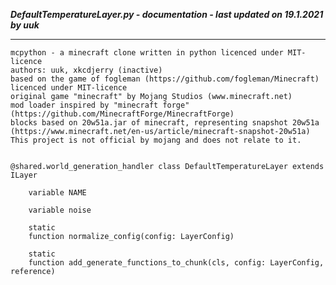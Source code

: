 ***DefaultTemperatureLayer.py - documentation - last updated on 19.1.2021 by uuk***
___

    mcpython - a minecraft clone written in python licenced under MIT-licence
    authors: uuk, xkcdjerry (inactive)
    based on the game of fogleman (https://github.com/fogleman/Minecraft) licenced under MIT-licence
    original game "minecraft" by Mojang Studios (www.minecraft.net)
    mod loader inspired by "minecraft forge" (https://github.com/MinecraftForge/MinecraftForge)
    blocks based on 20w51a.jar of minecraft, representing snapshot 20w51a
    (https://www.minecraft.net/en-us/article/minecraft-snapshot-20w51a)
    This project is not official by mojang and does not relate to it.


    @shared.world_generation_handler class DefaultTemperatureLayer extends ILayer

        variable NAME

        variable noise

        static
        function normalize_config(config: LayerConfig)

        static
        function add_generate_functions_to_chunk(cls, config: LayerConfig, reference)